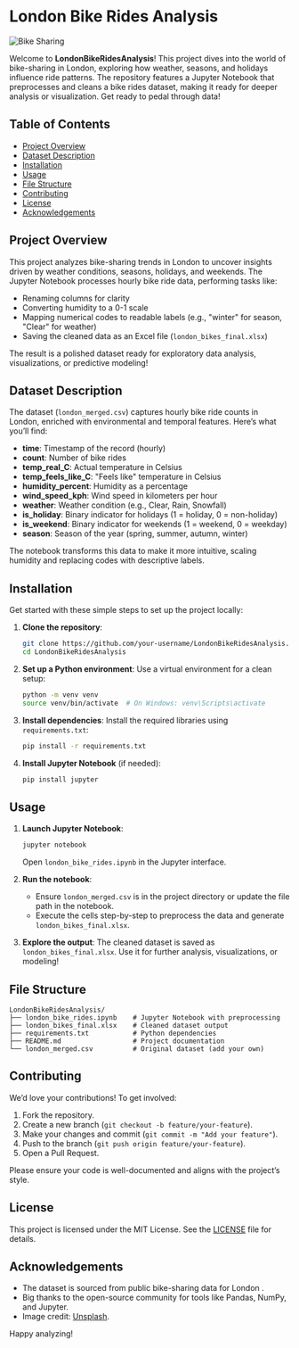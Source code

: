 # London Bike Rides Analysis

![Bike Sharing](https://images.unsplash.com/photo-1551966775-a4ddc8df0528?ixlib=rb-4.0.3&auto=format&fit=crop&w=1350&q=80)

Welcome to **LondonBikeRidesAnalysis**! This project dives into the world of bike-sharing in London, exploring how weather, seasons, and holidays influence ride patterns. The repository features a Jupyter Notebook that preprocesses and cleans a bike rides dataset, making it ready for deeper analysis or visualization. Get ready to pedal through data!

## Table of Contents
- [Project Overview](#project-overview)
- [Dataset Description](#dataset-description)
- [Installation](#installation)
- [Usage](#usage)
- [File Structure](#file-structure)
- [Contributing](#contributing)
- [License](#license)
- [Acknowledgements](#acknowledgements)

## Project Overview
This project analyzes bike-sharing trends in London to uncover insights driven by weather conditions, seasons, holidays, and weekends. The Jupyter Notebook processes hourly bike ride data, performing tasks like:
- Renaming columns for clarity
- Converting humidity to a 0-1 scale
- Mapping numerical codes to readable labels (e.g., "winter" for season, "Clear" for weather)
- Saving the cleaned data as an Excel file (`london_bikes_final.xlsx`)

The result is a polished dataset ready for exploratory data analysis, visualizations, or predictive modeling!

## Dataset Description
The dataset (`london_merged.csv`) captures hourly bike ride counts in London, enriched with environmental and temporal features. Here’s what you’ll find:

- **time**: Timestamp of the record (hourly)
- **count**: Number of bike rides
- **temp_real_C**: Actual temperature in Celsius
- **temp_feels_like_C**: "Feels like" temperature in Celsius
- **humidity_percent**: Humidity as a percentage
- **wind_speed_kph**: Wind speed in kilometers per hour
- **weather**: Weather condition (e.g., Clear, Rain, Snowfall)
- **is_holiday**: Binary indicator for holidays (1 = holiday, 0 = non-holiday)
- **is_weekend**: Binary indicator for weekends (1 = weekend, 0 = weekday)
- **season**: Season of the year (spring, summer, autumn, winter)

The notebook transforms this data to make it more intuitive, scaling humidity and replacing codes with descriptive labels.

## Installation
Get started with these simple steps to set up the project locally:

1. **Clone the repository**:
   ```bash
   git clone https://github.com/your-username/LondonBikeRidesAnalysis.git
   cd LondonBikeRidesAnalysis
   ```

2. **Set up a Python environment**:
   Use a virtual environment for a clean setup:
   ```bash
   python -m venv venv
   source venv/bin/activate  # On Windows: venv\Scripts\activate
   ```

3. **Install dependencies**:
   Install the required libraries using `requirements.txt`:
   ```bash
   pip install -r requirements.txt
   ```

4. **Install Jupyter Notebook** (if needed):
   ```bash
   pip install jupyter
   ```

## Usage
1. **Launch Jupyter Notebook**:
   ```bash
   jupyter notebook
   ```
   Open `london_bike_rides.ipynb` in the Jupyter interface.

2. **Run the notebook**:
   - Ensure `london_merged.csv` is in the project directory or update the file path in the notebook.
   - Execute the cells step-by-step to preprocess the data and generate `london_bikes_final.xlsx`.

3. **Explore the output**:
   The cleaned dataset is saved as `london_bikes_final.xlsx`. Use it for further analysis, visualizations, or modeling!

## File Structure
```
LondonBikeRidesAnalysis/
├── london_bike_rides.ipynb    # Jupyter Notebook with preprocessing
├── london_bikes_final.xlsx    # Cleaned dataset output
├── requirements.txt           # Python dependencies
├── README.md                  # Project documentation
└── london_merged.csv          # Original dataset (add your own)
```

## Contributing
We’d love your contributions! To get involved:
1. Fork the repository.
2. Create a new branch (`git checkout -b feature/your-feature`).
3. Make your changes and commit (`git commit -m "Add your feature"`).
4. Push to the branch (`git push origin feature/your-feature`).
5. Open a Pull Request.

Please ensure your code is well-documented and aligns with the project’s style.

## License
This project is licensed under the MIT License. See the [LICENSE](LICENSE) file for details.

## Acknowledgements
- The dataset is sourced from public bike-sharing data for London .
- Big thanks to the open-source community for tools like Pandas, NumPy, and Jupyter.
- Image credit: [Unsplash](https://unsplash.com).

Happy analyzing!
